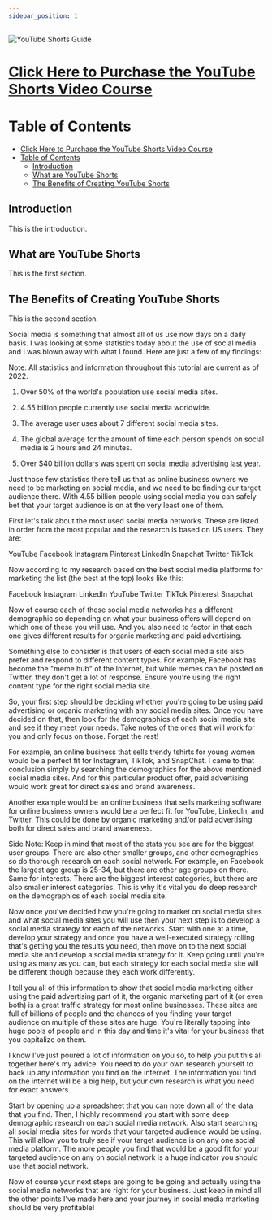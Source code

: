 ```yaml
---
sidebar_position: 1
---
```

![YouTube Shorts Guide](https://trafficbingoassets.s3.us-east-2.amazonaws.com/youtubeshortsbook.png)

# [Click Here to Purchase the YouTube Shorts Video Course](https://buildbusiness.online/courses/youtube-secrets/)  


# Table of Contents

- [Click Here to Purchase the YouTube Shorts Video Course](#click-here-to-purchase-the-youtube-shorts-video-course)
- [Table of Contents](#table-of-contents)
  - [Introduction](#introduction)
  - [What are YouTube Shorts](#what-are-youtube-shorts)
  - [The Benefits of Creating YouTube Shorts](#the-benefits-of-creating-youtube-shorts)

## Introduction
This is the introduction.

## What are YouTube Shorts
This is the first section.

## The Benefits of Creating YouTube Shorts
This is the second section.


Social media is something that almost all of us use now days on a daily basis. I was looking at some statistics today about the use of social media and I was blown away with what I found. Here are just a few of my findings:

Note: All statistics and information throughout this tutorial are current as of 2022.

1. Over 50% of the world's population use social media sites.

2. 4.55 billion people currently use social media worldwide.

3. The average user uses about 7 different social media sites.

4. The global average for the amount of time each person spends on social media is 2 hours and 24 minutes. 

5. Over $40 billion dollars was spent on social media advertising last year.

Just those few statistics there tell us that as online business owners we need to be marketing on social media, and we need to be finding our target audience there. With 4.55 billion people using social media you can safely bet that your target audience is on at the very least one of them.

First let's talk about the most used social media networks. These are listed in order from the most popular and the research is based on US users. They are:

YouTube
Facebook
Instagram
Pinterest
LinkedIn
Snapchat
Twitter
TikTok

Now according to my research based on the best social media platforms for marketing the list (the best at the top) looks like this:

Facebook
Instagram
LinkedIn
YouTube
Twitter
TikTok
Pinterest
Snapchat

Now of course each of these social media networks has a different demographic so depending on what your business offers will depend on which one of these you will use. And you also need to factor in that each one gives different results for organic marketing and paid advertising. 

Something else to consider is that users of each social media site also prefer and respond to different content types. For example, Facebook has become the "meme hub" of the Internet, but while memes can be posted on Twitter, they don't get a lot of response. Ensure you're using the right content type for the right social media site.

So, your first step should be deciding whether you're going to be using paid advertising or organic marketing with any social media sites. Once you have decided on that, then look for the demographics of each social media site and see if they meet your needs. Take notes of the ones that will work for you and only focus on those. Forget the rest! 

For example, an online business that sells trendy tshirts for young women would be a perfect fit for Instagram, TikTok, and SnapChat. I came to that conclusion simply by searching the demographics for the above mentioned social media sites. And for this particular product offer, paid advertising would work great for direct sales and brand awareness.

Another example would be an online business that sells marketing software for online business owners would be a perfect fit for YouTube, LinkedIn, and Twitter. This could be done by organic marketing and/or paid advertising both for direct sales and brand awareness. 

Side Note: Keep in mind that most of the stats you see are for the biggest user groups. There are also other smaller groups, and other demographics so do thorough research on each social network. For example, on Facebook the largest age group is 25-34, but there are other age groups on there. Same for interests. There are the biggest interest categories, but there are also smaller interest categories. This is why it's vital you do deep research on the demographics of each social media site.

Now once you've decided how you're going to market on social media sites and what social media sites you will use then your next step is to develop a social media strategy for each of the networks. Start with one at a time, develop your strategy and once you have a well-executed strategy rolling that's getting you the results you need, then move on to the next social media site and develop a social media strategy for it. Keep going until you're using as many as you can, but each strategy for each social media site will be different though because they each work differently.

I tell you all of this information to show that social media marketing either using the paid advertising part of it, the organic marketing part of it (or even both) is a great traffic strategy for most online businesses. These sites are full of billions of people and the chances of you finding your target audience on multiple of these sites are huge. You're literally tapping into huge pools of people and in this day and time it's vital for your business that you capitalize on them.   

I know I've just poured a lot of information on you so, to help you put this all together here's my advice. You need to do your own research yourself to back up any information you find on the internet. The information you find on the internet will be a big help, but your own research is what you need for exact answers. 

Start by opening up a spreadsheet that you can note down all of the data that you find. Then, I highly recommend you start with some deep demographic research on each social media network. Also start searching all social media sites for words that your targeted audience would be using. This will allow you to truly see if your target audience is on any one social media platform. The more people you find that would be a good fit for your targeted audience on any on social network is a huge indicator you should use that social network.  

Now of course your next steps are going to be going and actually using the social media networks that are right for your business. Just keep in mind all the other points I've made here and your journey in social media marketing should be very profitable!  



